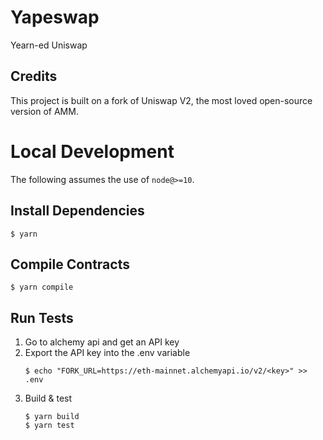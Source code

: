 # Yapeswap

Yearn-ed Uniswap

## Credits

This project is built on a fork of Uniswap V2, the most loved open-source version of AMM.

# Local Development

The following assumes the use of `node@>=10`.

## Install Dependencies

```
$ yarn
```

## Compile Contracts

```
$ yarn compile
```

## Run Tests

1. Go to alchemy api and get an API key
2. Export the API key into the .env variable
   ```
   $ echo "FORK_URL=https://eth-mainnet.alchemyapi.io/v2/<key>" >> .env
   ```
3. Build & test
   ```
   $ yarn build
   $ yarn test
   ```
